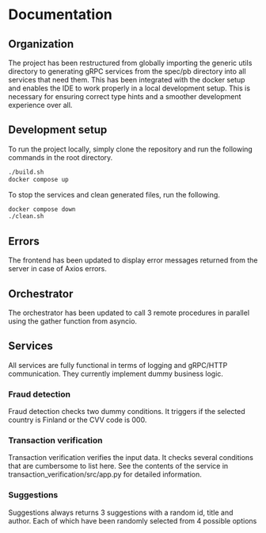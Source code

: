 # Documentation

## Organization

The project has been restructured from globally importing the generic utils directory to generating gRPC services from the spec/pb directory into all services that need them. This has been integrated with the docker setup and enables the IDE to work properly in a local development setup. This is necessary for ensuring correct type hints and a smoother development experience over all.

## Development setup

To run the project locally, simply clone the repository and run the following commands in the root directory.
```bash
./build.sh
docker compose up
```
To stop the services and clean generated files, run the following.
```bash
docker compose down
./clean.sh
```
## Errors

The frontend has been updated to display error messages returned from the server in case of Axios errors.

## Orchestrator

The orchestrator has been updated to call 3 remote procedures in parallel using the gather function from asyncio.

## Services

All services are fully functional in terms of logging and gRPC/HTTP communication. They currently implement dummy business logic.

### Fraud detection

Fraud detection checks two dummy conditions. It triggers if the selected country is Finland or the CVV code is 000.

### Transaction verification

Transaction verification verifies the input data. It checks several conditions that are cumbersome to list here. See the contents of the service in transaction_verification/src/app.py for detailed information.

### Suggestions

Suggestions always returns 3 suggestions with a random id, title and author. Each of which have been randomly selected from 4 possible options


